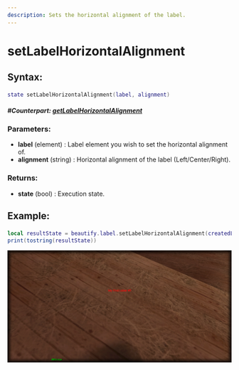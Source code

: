 ```yaml
---
description: Sets the horizontal alignment of the label.
---
```


# setLabelHorizontalAlignment

## **Syntax:**

```lua
state setLabelHorizontalAlignment(label, alignment)
```

#### _**\#Counterpart:**_ [_**getLabelHorizontalAlignment**_](getlabelhorizontalalignment.md)

### **Parameters:**

* **label** \(element\) : Label element you wish to set the horizontal alignment of.
* **alignment** \(string\) : Horizontal alignment of the label \(Left/Center/Right\).

### **Returns:**

* **state** \(bool\) : Execution state.

## **Example:**

```lua
local resultState = beautify.label.setLabelHorizontalAlignment(createdLabel, "center")
print(tostring(resultState))
```

![](../../.gitbook/assets/setlabelhorizontalalignment.png)
